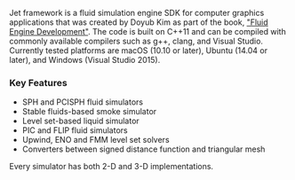 Jet framework is a fluid simulation engine SDK for computer graphics applications that was created by Doyub Kim as part of the book, ["Fluid Engine Development"](https://www.crcpress.com/Fluid-Engine-Development/Kim/p/book/9781498719926). The code is built on C++11 and can be compiled with commonly available compilers such as g++, clang, and Visual Studio. Currently tested platforms are macOS (10.10 or later), Ubuntu (14.04 or later), and Windows (Visual Studio 2015).

### Key Features
* SPH and PCISPH fluid simulators
* Stable fluids-based smoke simulator
* Level set-based liquid simulator
* PIC and FLIP fluid simulators
* Upwind, ENO and FMM level set solvers
* Converters between signed distance function and triangular mesh

Every simulator has both 2-D and 3-D implementations.
